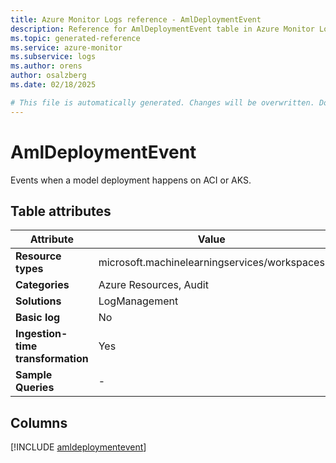 ```yaml
---
title: Azure Monitor Logs reference - AmlDeploymentEvent
description: Reference for AmlDeploymentEvent table in Azure Monitor Logs.
ms.topic: generated-reference
ms.service: azure-monitor
ms.subservice: logs
ms.author: orens
author: osalzberg
ms.date: 02/18/2025

# This file is automatically generated. Changes will be overwritten. Do not change this file directly.
---
```


# AmlDeploymentEvent

Events when a model deployment happens on ACI or AKS.


## Table attributes

|Attribute|Value|
|---|---|
|**Resource types**|microsoft.machinelearningservices/workspaces|
|**Categories**|Azure Resources, Audit|
|**Solutions**| LogManagement|
|**Basic log**|No|
|**Ingestion-time transformation**|Yes|
|**Sample Queries**|-|



## Columns
  
[!INCLUDE [amldeploymentevent](~/reusable-content/ce-skilling/azure/includes/azure-monitor/reference/tables/amldeploymentevent-include.md)]
